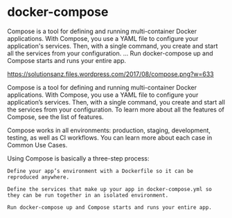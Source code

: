 # docker-compose


Compose is a tool for defining and running multi-container Docker applications. With Compose, you use a YAML file to configure
your application's services. Then, with a single command, you create and start all the services from your configuration. ... Run docker-compose up and Compose starts and runs your entire app.

https://solutionsanz.files.wordpress.com/2017/08/compose.png?w=633

Compose is a tool for defining and running multi-container Docker applications. With Compose, you use a YAML file to configure your application’s services. Then, with a single command, you create and start all the services from your configuration. To learn more about all the features of Compose, see the list of features.

Compose works in all environments: production, staging, development, testing, as well as CI workflows. You can learn more about each case in Common Use Cases.

Using Compose is basically a three-step process:

    Define your app’s environment with a Dockerfile so it can be reproduced anywhere.

    Define the services that make up your app in docker-compose.yml so they can be run together in an isolated environment.

    Run docker-compose up and Compose starts and runs your entire app.
